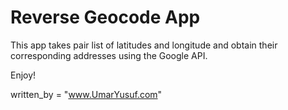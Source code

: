 # Reverse Geocode App

This app takes pair list of latitudes and longitude and obtain their corresponding addresses using the Google API.


Enjoy!

written_by = "www.UmarYusuf.com"
